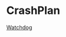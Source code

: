 CrashPlan
=========

[Watchdog](https://github.com/enckse/howdoi/blob/master/software/crashplan/crashplan-watchdog.md)
